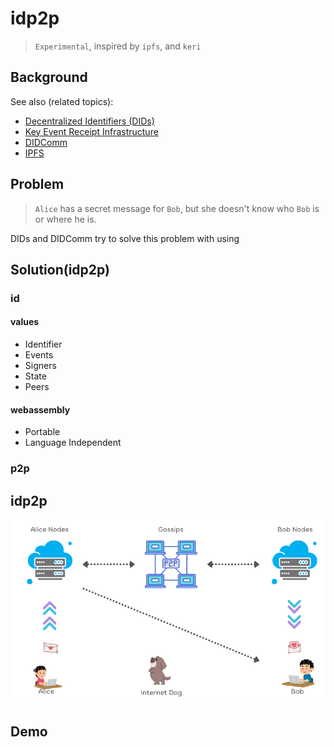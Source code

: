 # idp2p

> `Experimental`, inspired by `ipfs`, and `keri`

## Background

See also (related topics):

* [Decentralized Identifiers (DIDs)](https://w3c.github.io/did-core)
* [Key Event Receipt Infrastructure](https://keri.one//)
* [DIDComm](https://didcomm.org/)
* [IPFS](https://ipfs.io/)


## Problem

> `Alice` has a secret message for `Bob`, but she doesn't know who `Bob` is or where he is. 

DIDs and DIDComm try to solve this problem with using 

## Solution(idp2p)

### id

#### values

- Identifier
- Events
- Signers
- State
- Peers

#### webassembly

- Portable
- Language Independent


### p2p

## idp2p

![w:5-1000](idp2p-diagram.png) 

## Demo